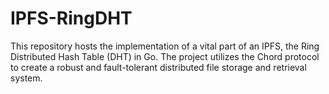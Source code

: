 # IPFS-RingDHT
This repository hosts the implementation of a vital part of an IPFS, the Ring Distributed Hash Table (DHT) in Go. The project utilizes the Chord protocol to create a robust and fault-tolerant distributed file storage and retrieval system.
